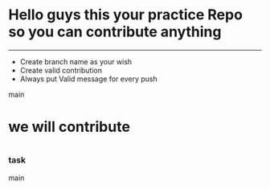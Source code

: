 
<h1>Hello guys this your practice Repo so you can contribute anything </h1>
<hr>

<ul>
  <li>Create branch name as your wish</li>
  <li>Create valid contribution</li>
  <li> Always put Valid message for every push </li>
  </ul>
 main
  <h1>we will contribute <h1>

  
  <h3>task</h3>
 main

